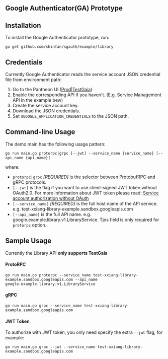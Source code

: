Google Authenticator(GA) Prototype
-------
## Installation

To install the Google Authenticator prototype, run:
```
go get github.com/shinfan/sgauth/example/library
```
## Credentials
Currently Google Authenticator reads the service account JSON credential file from environment path:
1) Go to the Pantheon UI ([Prod](https://pantheon.corp.google.com/)|[TestGaia](https://pantheon-testgaia.corp.google.com))
2) Enable the corresponding API if you haven't. (E.g. Service Management API in the example bew)
2) Create the service account key.
2) Download the JSON credentials.
3) Set `$GOOGLE_APPLICATION_CREDENTIALS` to the JSON path.

## Command-line Usage
The demo main has the following usage pattern:
```
go run main.go protorpc|grpc [--jwt] --service_name {service_name} [--api_name {api_name}]
```
where:

- `protorpc|grpc` *[REQUIRED]* is the selector between ProtobufRPC and gRPC protocols. 
- `[--jwt]` is the flag if you want to use client-signed JWT token without OAuth2.0. For more information about JWT token please read: [Service account authorization without OAuth](https://developers.google.com/identity/protocols/OAuth2ServiceAccount)
- `[--service_name]` *[REQUIRED]* is the full host name of the API service. e.g. test-xxiang-library-example.sandbox.googleapis.com 
- `[--api_name]` is the full API name. e.g. google.example.library.v1.LibraryService. Tjos field is only required for `protorpc` option.

## Sample Usage
Currently the Library API **only supports TestGaia**

#### ProtoRPC
```
go run main.go protorpc --service_name test-xxiang-library-example.sandbox.googleapis.com --api_name google.example.library.v1.LibraryService
```
#### gRPC
```
go run main.go grpc --service_name test-xxiang-library-example.sandbox.googleapis.com
```

#### JWT Token
To authorize with JWT token, you only need specify the extra `--jwt` flag, for example:
```
go run main.go grpc --jwt --service_name test-xxiang-library-example.sandbox.googleapis.com
```
